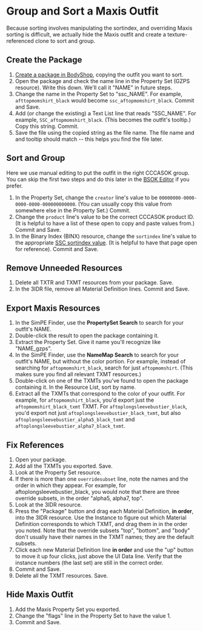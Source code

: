 # Group and Sort a Maxis Outfit

Because sorting involves manipulating the sortindex, and overriding Maxis sorting is difficult, we actually hide the Maxis outfit and create a texture-referenced clone to sort and group.

## Create the Package
1. [Create a package in BodyShop](/docs/packagecreation/bodyshop.md), copying the outfit you want to sort.
1. Open the package and check the name line in the Property Set (GZPS resource). Write this down. We'll call it "NAME" in future steps.
1. Change the name in the Property Set to "ssc_NAME". For example, `afttopmomshirt_black` would become `ssc_aftopmomshirt_black`. Commit and Save.
1. Add (or change the existing) a Text List line that reads "SSC_NAME". For example, `SSC_aftopmomshirt_black`. (This becomes the outfit's tooltip.) Copy this string. Commit.
1. Save the file using the copied string as the file name. The file name and and tooltip should match -- this helps you find the file later.

## Sort and Group
Here we use manual editing to put the outfit in the right CCCASOK group. You can skip the first two steps and do this later in the [BSOK Editor](https://www.picknmixmods.com/Sims2/Notes/BsokEditor/BsokEditor.html) if you prefer.
1. In the Property Set, change the `creator` line's value to be `00000000-0000-0000-0000-000000000000`. (You can usually copy this value from somewhere else in the Property Set.) Commit.
1. Change the `product` line's value to be the correct CCCASOK product ID. (It is helpful to have a list of these open to copy and paste values from.) Commit and Save.
1. In the Binary Index (BINX) resource, change the `sortindex` line's value to the appropriate [SSC sortindex value](/docs/ssc/sortindexes.md). (It is helpful to have that page open for reference). Commit and Save.

## Remove Unneeded Resources
1. Delete all TXTR and TXMT resources from your package. Save.
1. In the 3IDR file, remove all Material Definition lines. Commit and Save.

## Export Maxis Resources
1. In the SimPE Finder, use the **PropertySet Search** to search for your outfit's NAME.
1. Double-click the result to open the package containing it.
1. Extract the Property Set. Give it name you'll recognize like "NAME_gzps".
1. In the SimPE Finder, use the **NameMap Search** to search for your outfit's NAME, but without the color portion. For example, instead of searching for `aftopmomshirt_black`, search for just `aftopmomshirt`. (This makes sure you find all relevant TXMT resources.)
1. Double-click on one of the TXMTs you've found to open the package containing it. In the Resource List, sort by name.
1. Extract all the TXMTs that correspond to the color of your outfit. For example, for `aftopmomshirt_black`, you'd export just the `aftopmomshirt_black_txmt` TXMT. For `aftoplongsleevebustier_black`, you'd export not just `aftoplongsleevebustier_black_txmt`, but also `aftoplongsleevebustier_alpha5_black_txmt` and `aftoplongsleevebustier_alpha7_black_txmt`.

## Fix References
1. Open your package.
1. Add all the TXMTs you exported. Save.
1. Look at the Property Set resource. 
1. If there is more than one `overridesubset` line, note the names and the order in which they appear. For example, for aftoplongsleevebustier_black, you would note that there are three override subsets, in the order "alpha5, alpha7, top".
1. Look at the 3IDR resource.
1. Press the "Package" button and drag each Material Definition, **in order**, into the 3IDR resource. Use the Instance to figure out which Material Definition corresponds to which TXMT, and drag them in in the order you noted. Note that the override subsets "top", "bottom", and "body" don't usually have their names in the TXMT names; they are the default subsets.
1. Click each new Material Definition line **in order** and use the "up" button to move it up four clicks, just above the UI Data line. Verify that the instance numbers (the last set) are still in the correct order.
1. Commit and Save.
1. Delete all the TXMT resources. Save.

## Hide Maxis Outfit
1. Add the Maxis Property Set you exported.
1. Change the "flags" line in the Property Set to have the value 1.
1. Commit and Save.
